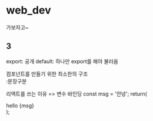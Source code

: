 # web_dev

가보자고~

## 3

export: 공개
default: 하나만
export를 해야 불러옴

<div></div> 컴포넌트를 만들기 위한 최소한의 구조
<br>:문장구분

리액트를 쓰는 이유 => 변수 바인딩
const msg = '안녕';
return( <div>hello {msg} </div>);
